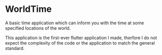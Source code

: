 # WorldTime

A basic time application which can inform you with the time at some specified locations of the world.

This application is the first-ever flutter application I made, therfore I do not expect the complexity of the code 
or the application to match the general standard.
